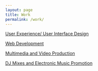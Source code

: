 ```yaml
---
layout: page
title: Work
permalink: /work/
---
```


<a href="ux/">User Experience/ User Interface Design</a>

<a href="web/">Web Development</a>

<a href="video/">Multimedia and Video Production</a>

<a href="music/">DJ Mixes and Electronic Music Promotion</a>
